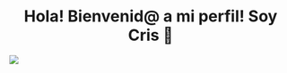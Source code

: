 ## <h1 align="center">Hola! Bienvenid@ a mi perfil! Soy Cris 👋</h1>

<img src="https://acortar.link/Pn1HTC">

<!--
**CristianCruz0309/CristianCruz0309** is a ✨ _special_ ✨ repository because its `README.md` (this file) appears on your GitHub profile.

Here are some ideas to get you started:

- 🔭 I’m currently working on ...
- 🌱 I’m currently learning ...
- 👯 I’m looking to collaborate on ...
- 🤔 I’m looking for help with ...
- 💬 Ask me about ...
- 📫 How to reach me: ...
- 😄 Pronouns: ...
- ⚡ Fun fact: ...
-->
